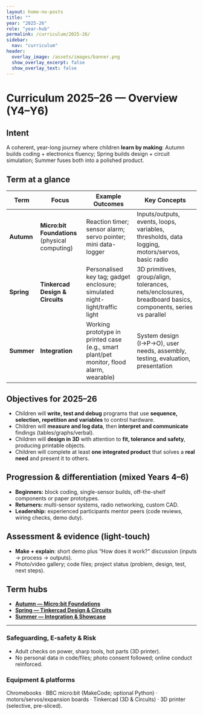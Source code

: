 ```yaml
---
layout: home-no-posts
title: ""
year: "2025-26"
role: "year-hub"
permalink: /curriculum/2025-26/
sidebar:
  nav: "curriculum"
header:
  overlay_image: /assets/images/banner.png
  show_overlay_excerpt: false
  show_overlay_text: false
---
```


# Curriculum 2025–26 — Overview (Y4–Y6)

## Intent  
  
A coherent, year-long journey where children **learn by making**: Autumn builds coding + electronics fluency; Spring builds design + circuit simulation; Summer fuses both into a polished product.

## Term at a glance

| Term | Focus | Example Outcomes | Key Concepts |
|---|---|---|---|
| **Autumn** | **Micro:bit Foundations** (physical computing) | Reaction timer; sensor alarm; servo pointer; mini data-logger | Inputs/outputs, events, loops, variables, thresholds, data logging, motors/servos, basic radio |
| **Spring** | **Tinkercad Design & Circuits** | Personalised key tag; gadget enclosure; simulated night-light/traffic light | 3D primitives, group/align, tolerances, nets/enclosures, breadboard basics, components, series vs parallel |
| **Summer** | **Integration** | Working prototype in printed case (e.g., smart plant/pet monitor, flood alarm, wearable) | System design (I→P→O), user needs, assembly, testing, evaluation, presentation |

## Objectives for 2025–26
- Children will **write, test and debug** programs that use **sequence, selection, repetition and variables** to control hardware.  
- Children will **measure and log data**, then **interpret and communicate** findings (tables/graphs/verbal).  
- Children will **design in 3D** with attention to **fit, tolerance and safety**, producing printable objects.  
- Children will complete at least **one integrated product** that solves a **real need** and present it to others.

## Progression & differentiation (mixed Years 4–6)
- **Beginners:** block coding, single-sensor builds, off-the-shelf components or paper prototypes.  
- **Returners:** multi-sensor systems, radio networking, custom CAD.  
- **Leadership:** experienced participants mentor peers (code reviews, wiring checks, demo duty).

## Assessment & evidence (light-touch)
- **Make + explain**: short demo plus “How does it work?” discussion (inputs → process → outputs).  
- Photo/video gallery; code files; project status (problem, design, test, next steps).

## Term hubs
- **[Autumn — Micro:bit Foundations](/curriculum/2025-26/autumn/)**  
- **[Spring — Tinkercad Design & Circuits](/curriculum/2025-26/spring/)**  
- **[Summer — Integration & Showcase](/curriculum/2025-26/summer/)**

---

### Safeguarding, E-safety & Risk
- Adult checks on power, sharp tools, hot parts (3D printer).  
- No personal data in code/files; photo consent followed; online conduct reinforced.

### Equipment & platforms
Chromebooks · BBC micro:bit (MakeCode; optional Python) · motors/servos/expansion boards · Tinkercad (3D & Circuits) · 3D printer (selective, pre-sliced).

